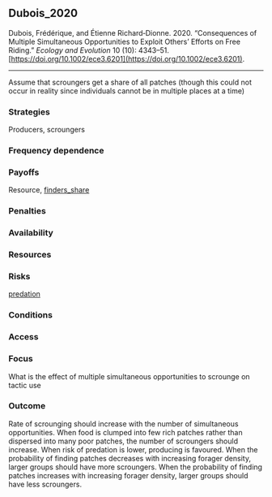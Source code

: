 ## Dubois_2020

Dubois, Frédérique, and Étienne Richard‐Dionne. 2020. “Consequences of Multiple Simultaneous Opportunities to Exploit Others’ Efforts on Free Riding.” _Ecology and Evolution_ 10 (10): 4343–51. [https://doi.org/10.1002/ece3.6201](https://doi.org/10.1002/ece3.6201).

---

Assume that scroungers get a share of all patches (though this could not occur in reality since individuals cannot be in multiple places at a time)

### Strategies
Producers, scroungers

### Frequency dependence

### Payoffs
Resource, [finders_share](../topics/finders_share.md)

### Penalties

### Availability

### Resources

### Risks
[predation](../topics/predation.md)

### Conditions

### Access

### Focus
What is the effect of multiple simultaneous opportunities to scrounge on tactic use

### Outcome
Rate of scrounging should increase with the number of simultaneous opportunities. When food is clumped into few rich patches rather than dispersed into many poor patches, the number of scroungers should increase. When risk of predation is lower, producing is favoured. When the probability of finding patches decreases with increasing forager density, larger groups should have more scroungers. When the probability of finding patches increases with increasing forager density, larger groups should have less scroungers. 
